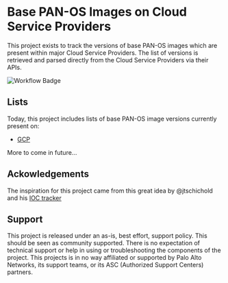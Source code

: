 # Base PAN-OS Images on Cloud Service Providers

This project exists to track the versions of base PAN-OS images which are present within major Cloud Service Providers. The list of versions is retrieved and parsed directly from the Cloud Service Providers via their APIs.

![Workflow Badge](https://github.com/jamesholland-uk/pan-os-csp-versions/actions/workflows/github-actions.yml/badge.svg)

## Lists

Today, this project includes lists of base PAN-OS image versions currently present on:
- [GCP](gcp.md)

More to come in future...

## Ackowledgements

The inspiration for this project came from this great idea by @jtschichold and his [IOC tracker](https://github.com/jtschichold/panwdbl-actions)

## Support

This project is released under an as-is, best effort, support policy. This should be seen as community supported. There is no expectation of technical support or help in using or troubleshooting the components of the project. This projects is in no way affiliated or supported by Palo Alto Networks, its support teams, or its ASC (Authorized Support Centers) partners.

